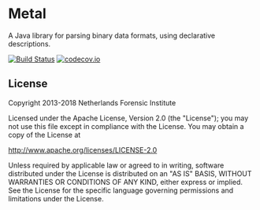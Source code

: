 # Metal

A Java library for parsing binary data formats, using declarative descriptions.

[![Build Status](https://travis-ci.com/parsingdata/metal.svg?branch=master)](https://travis-ci.com/parsingdata/metal)
[![codecov.io](https://codecov.io/github/parsingdata/metal/coverage.svg?branch=master)](https://codecov.io/github/parsingdata/metal?branch=master)

## License

Copyright 2013-2018 Netherlands Forensic Institute

Licensed under the Apache License, Version 2.0 (the "License");
you may not use this file except in compliance with the License.
You may obtain a copy of the License at

http://www.apache.org/licenses/LICENSE-2.0

Unless required by applicable law or agreed to in writing, software
distributed under the License is distributed on an "AS IS" BASIS,
WITHOUT WARRANTIES OR CONDITIONS OF ANY KIND, either express or implied.
See the License for the specific language governing permissions and
limitations under the License.


